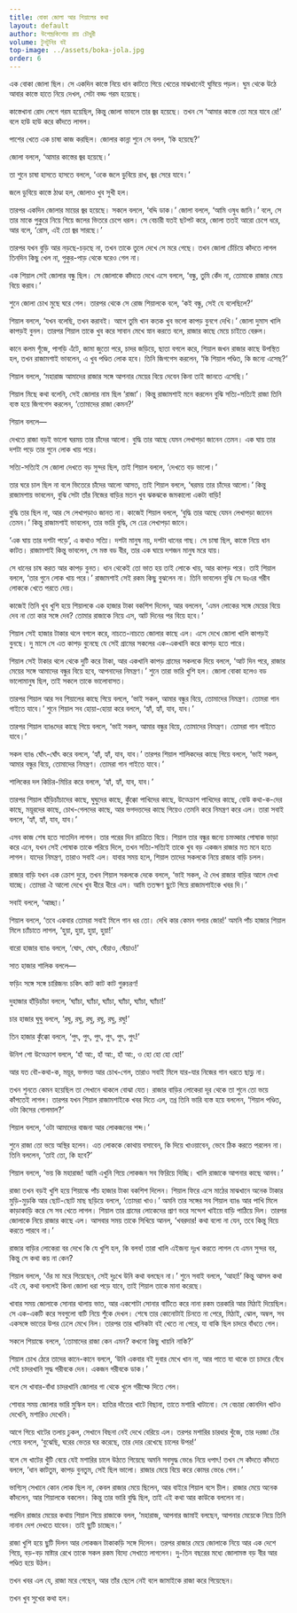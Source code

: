 ```yaml
---
title: বোকা জোলা আর শিয়ালের কথা
layout: default
author: উপেন্দ্রকিশোর রায় চৌধুরী
volume: টুনটুনির বই
top-image: ../assets/boka-jola.jpg
order: 6
---
```

এক বোকা জোলা ছিল। সে একদিন কাস্তে নিয়ে ধান কাটতে গিয়ে খেতের মাঝখানেই ঘুমিয়ে পড়ল। ঘুম থেকে উঠে আবার কাস্তে হাতে নিয়ে দেখল, সেটা বড্ড গরম হয়েছে।

কাস্তেখানা রোদ লেগে গরম হয়েছিল, কিন্তু জোলা ভাবলে তার জ্বর হয়েছে। তখন সে ‘আমার কাস্তে তো মরে যাবে রে!’ বলে হাউ হাউ করে কাঁদতে লাগল।

পাশের খেতে এক চাষা কাজ করছিল। জোলার কান্না শুনে সে বলল, ‘কি হয়েছে?’

জোলা বললে, ‘আমার কাস্তের জ্বর হয়েছে।’

তা শুনে চাষা হাসতে হাসতে বললে, ‘ওকে জলে ডুবিয়ে রাখ, জ্বর সেরে যাবে।’

জলে ডুবিয়ে কাস্তে ঠাণ্ডা হল, জোলাও খুব সুখী হল।

তারপর একদিন জোলার মায়ের জ্বর হয়েছে। সকলে বললে, ‘বদ্দি ডাক।’ জোলা বললে, ‘আমি ওষুধ জানি।’ বলে, সে তার মাকে পুকুরে নিয়ে গিয়ে জলের ভিতরে চেপে ধরল। সে বেচারী যতই ছটপট করে, জোলা ততই আরো চেপে ধরে, আর বলে, ‘রোস, এই তো জ্বর সারছে।’

তারপর যখন বুড়ি আর নড়ছে-চড়ছে না, তখন তাকে তুলে দেখে সে মরে গেছে। তখন জোলা চেঁচিয়ে কাঁদতে লাগল তিনদিন কিছু খেল না, পুকুর-পাড় থেকে ঘরেও গেল না।

এক শিয়াল সেই জোলার বন্ধু ছিল। সে জোলাকে কাঁদতে দেখে এসে বললে, ‘বন্ধু, তুমি কেঁদ না, তোমাকে রাজার মেয়ে বিয়ে করাব।’

শুনে জোলা চোখ মুছে ঘরে গেল। তারপর থেকে সে রোজ শিয়ালকে বলে, ‘কই বন্ধু, সেই যে বলেছিলে?’

শিয়াল বললে, ‘যখন বলেছি, তখন করাবই। আগে তুমি খান কতক খুব ভলো কাপড় বুনগে দেখি।’ জোলা দুমাস খালি কাপড়ই বুনল। তারপর শিয়াল তাকে খুব করে সাবান মেখে স্নান করতে বলে, রাজার কাছে মেয়ে চাইতে বেরুল।

কানে কলম গূঁজে, পাগড়ি এঁটে, জামা জুতো পরে, চাদর জড়িয়ে, ছাতা বগলে করে, শিয়াল জখন রাজার কাছে উপস্থিত হল, তখন রাজামশাই ভাবলেন, এ খুব পণ্ডিত লোক হবে। তিনি জিগগেস করলেন, ‘কি শিয়াল পণ্ডিত, কি জন্যে এসেছ?’

শিয়াল বললে, ‘মহারাজ আমাদের রাজার সঙ্গে আপনার মেয়ের বিয়ে দেবেন কিনা তাই জানতে এসেছি।’

শিয়াল মিছে কথা বলেনি, সেই জোলার নাম ছিল ‘রাজা’। কিন্তু রাজামশাই মনে করলেন বুঝি সত্যি-সত্যিই রাজা তিনি ব্যস্ত হয়ে জিগগেস করলেন, ‘তোমাদের রাজা কেমন?’

শিয়াল বললে—

দেখতে রাজা বড়ই ভালো ঘরময় তার চাঁদের আলো। বুদ্ধি তার আছে যেমন লেখাপড়া জানেন তেমন। এক ঘায় তার দশটা পড়ে তার গুনে লোক খায় পরে।

সত্যি-সত্যিই সে জোলা দেখতে বড় সুন্দর ছিল, তাই শিয়াল বললে, ‘দেখতে বড় ভালো।’

তার ঘরে চাল ছিল না বলে ভিতেরে চাঁদের আলো আসত, তাই শিয়াল বললে, ‘ঘরময় তার চাঁদের আলো।’ কিন্তু রাজামশায় ভাবলেন, বুঝি সেটা তাঁর নিজের বাড়ির মতন খুব ঝকঝকে জমকালো একটা বাড়ি!

বুদ্ধি তার ছিল না, আর সে লেখাপড়াও জানত না। কাজেই শিয়াল বললে, ‘বুদ্ধি তার আছে যেমন লেখাপড়া জানেন তেমন।’ কিন্তু রাজামশাই ভাবলেন, তার ভারি বুদ্ধি, সে ঢের লেখাপড়া জানে।

‘এক ঘায় তার দশটা পড়ে’, এ কথাও সত্যি। দশটা মানুষ নয়, দশটা ধানের গাছ। সে চাষা ছিল, কাস্তে নিয়ে ধান কাটত। রাজামশাই কিন্তু ভাবলেন, সে মস্ত বড বীর, তার এক ঘায়ে দশজন মানুষ মরে যায়।

সে ধানের চাষ করত আর কাপড় বুনত। ধান থেকেই তো ভাত হয় তাই লোকে খায়, আর কাপড় পরে। তাই শিয়াল বললে, ‘তার গুনে লোক খায় পরে।’ রাজামশাই সেই রকম কিছু বুঝলেন না। তিনি ভাবলেন বুঝি সে ডঃএর গরীব লোককে খেতে পরতে দেয়।

কাজেই তিনি খুব খুশি হয়ে শিয়ালকে এক হাজার টাকা বকশিশ দিলেন, আর বললেন, ‘এমন লোকের সঙ্গে মেয়ের বিয়ে দেব না তো কার সঙ্গে দেব? তোমার রাজাকে নিয়ে এস, আট দিনের পর বিয়ে হবে।’

শিয়াল সেই হাজার টাকার থলে বগলে করে, নাচতে-নাচতে জোলার কাছে এল। এসে দেখে জোলা খালি কাপড়ই বুনছে। দু মাসে সে এত কাপড় বুনেছে যে সেই গ্রামের সকলের এক-একখানি করে কাপড় হতে পারে।

শিয়াল সেই টাকার থলে থেকে দুটি করে টাকা, আর একখানি কাপড় গ্রামের সকলকে দিয়ে বললে, ‘আট দিন পরে, রাজার মেয়ের সঙ্গে আমাদের বন্ধুর বিয়ে হবে, আপনাদের নিমন্ত্রণ।’ শুনে তারা ভারি খুশি হল। জোলা বোকা হলেও বড ভালোমানুষ ছিল, তাই সকলে তাকে ভালোবাসত।

তারপর শিয়াল আর সব শিয়ালের কাছে গিয়ে বললে, ‘ভাই সকল, আমার বন্ধুর বিয়ে, তোমাদের নিমন্ত্রণ। তোমরা গান গাইতে যাবে।’ শুনে শিয়াল সব হোয়া-হোয়া করে বললে, ‘হ্যাঁ, হ্যাঁ, যাব, যাব।’

তারপর শিয়াল ব্যাঙদের কাছে গিয়ে বললে, ‘ভাই সকল, আমার বন্ধুর বিয়ে, তোমাদের নিমন্ত্রণ। তোমরা গান গাইতে যাবে।’

সকল ব্যাঙ ঘোঁৎ-ঘোঁৎ করে বললে, ‘হ্যাঁ, হ্যাঁ, যাব, যাব।’ তারপর শিয়াল শালিকদের কাছে গিয়ে বললে, ‘ভাই সকল, আমার বন্ধুর বিয়ে, তোমাদের নিমন্ত্রণ। তোমরা গান গাইতে যাবে।’

শালিকের দল কিচির-মিচির করে বললে, ‘হ্যাঁ, হ্যাঁ, যাব, যাব।’

তারপর শিয়াল হাঁড়িচাঁচাদের কাছে, ঘুঘুদের কাছে, কুঁক্কো পাখিদের কাছে, উত্ক্রোশ পাখিদের কাছে, বোউ কথা-ক-দের কাছে, ময়ূরদের কাছে, চোখ-গেলদের কাছে, আর ভগদত্তদের কাছে গিয়েও তেমনি করে নিমন্ত্রণ করে এল। তারা সবাই বললে, ‘হ্যাঁ, হ্যাঁ, যাব, যাব।’

এসব কাজ শেষ হতে সাতদিন লাগল। তার পরের দিন রাত্রিতে বিয়ে। শিয়াল তার বন্ধুর জন্যে চমত্কার পোষাক ভাড়া করে এনে, যখন সেই পোষাক তাকে পরিয়ে দিলে, তখন সত্যি-সত্যিই তাকে খুব বড় একজন রাজার মত মনে হতে লাগল। যাদের নিমন্ত্রণ, তারাও সবাই এল। যাবার সময় হলে, শিয়াল তাদের সকলকে নিয়ে রাজার বাড়ি চলল।

রাজার বাড়ি যখন এক ক্রোশ দুরে, তখন শিয়াল সকলকে দেকে বললে, ‘ভাই সকল, ঐ দেখ রাজার বাড়ির আলে দেখা যাচ্ছে। তোমরা ঐ আলো দেখে খুব ধীরে ধীরে এস। আমি ততক্ষণ ছুটে গিয়ে রাজামশাইকে খবর দি।’

সবাই বললে, ‘আচ্ছা।’

শিয়াল বললে, ‘তবে একবার তোমরা সবাই মিলে গান ধর তো। দেখি কার কেমন গলার জোর!’ অমনি পাঁচ হাজার শিয়াল মিলে চ্যাঁচাতে লাগল, ‘হুয়া, হুয়া, হুয়া, হুয়া!’

বারো হাজার ব্যাঙ বললে, ‘ঘোৎ, ঘোৎ, ঘেঁয়াও, ঘেঁয়াও!’

সাত হাজার শালিক বললে—

ফড়িং সঙ্গে সঙ্গে চারিজনং চকিৎ কাট কাট কাট গুরুচরণ!

দুহাজার হাঁড়িচাঁচা বললে, ‘ঘ্যাঁচা, ঘ্যাঁচা, ঘ্যাঁচা, ঘ্যাঁচা, ঘ্যাঁচা, ঘ্যাঁচা!’

চার হাজার ঘুঘু বললে, ‘রঘু, রঘু, রঘু, রঘু, রঘু, রঘু!’

তিন হাজার কুঁক্কো বললে, ‘পুৎ, পুৎ, পুৎ, পুৎ, পুৎ, পুৎ!’

উনিশ শো উত্ক্রোশ বললে, ‘হাঁ আ:, হাঁ আ:, হাঁ আ:, ও হো হো হো হো!’

আর যত বৌ-কথা-ক, ময়ূর, ভগদত্ত আর চোখ-গেল, তারাও সবাই মিলে যার-যার নিজের গান ধরতে ছাড়্ল না।

তখন শুনতে কেমন হয়েছিল তা সেখানে থাকলে বোঝা যেত। রাজার বাড়ির লোকেরা দূর থেকে তা শুনে তো ভয়ে কাঁপতেই লাগল। তারপর যখন শিয়াল রাজামশাইকে খবর দিতে এল, তখ্ন তিনি ভারি ব্যস্ত হয়ে বললেন, ‘শিয়াল পণ্ডিত, ওটা কিসের গোলমাল?’

শিয়াল বললে, ‘ওটা আমাদের বাজনা আর লোকজনের শব্দ।’

শুনে রাজা তো ভয়ে অস্থির হলেন। এত লোককে কোথায় বসাবেন, কি দিয়ে খাওয়াবেন, ভেবে ঠিক করতে পরলেন না। তিনি বললেন, ‘তাই তো, কি হবে?’

শিয়াল বললে, ‘ভয় কি মহারাজ! আমি এখুনি গিয়ে লোকজন সব ফিরিয়ে দিচ্ছি। খালি রাজাকে আপনার কাছে আনব।’

রাজা তখন বড়ই খুশি হয়ে শিয়াল্কে পাঁচ হাজার টাকা বকশিশ দিলেন। শিয়াল ফিরে এসে মাঠের মাঝখানে অনেক টাকার মুড়ি-মুড়কি আর ছোট-ছোট মাছ ছড়িয়ে বললে, ‘তোমরা খাও।’ অমনি তার সঙ্গের সব শিয়াল ব্যাঙ আর পাখি মিলে কাড়াকাড়ি করে সে সব খেতে লাগল। শিয়াল তার গ্রামের লোকেদের প্রাণ ভরে সন্দেশ খাইয়ে বাড়ি পাঠিয়ে দিল। তারপর জোলাকে নিয়ে রাজার কাছে এল। আসবার সময় তাকে সিখিয়ে আনল, ‘খবরদার! কথা বলো না যেন, তবে কিন্তু বিয়ে করতে পারবে না।’

রাজার বাড়ির লোকেরা বর দেখে কি যে খুশি হল, কি বলব! তারা খালি এইজন্য দূঃখ করতে লাগল যে এমন সুন্দর বর, কিন্তু সে কথা কয় না কেন?

শিয়াল বললে, ‘ওঁর মা মরে গিয়েছেন, সেই দুঃখে উনি কথা বলছেন না।’ শুনে সবাই বললে, ‘আহা!’ কিন্তু আসল কথা এই যে, কথা বললেই কিনা জোলা ধরা পড়ে যাবে, তাই শিয়াল তাকে মানা করেছে।

খাবার সময় জোলাকে সোনার থালায় ভাত, আর একশোটা সোনার বাটিতে করে নানা রকম তরকারি আর মিঠাই দিয়েছিল। সে এক-একটি করে সবগুলো বাটি নিয়ে শুঁকে দেখল। শেষে তার কোনোটাই চিনতে না পেরে, মিঠাই, ঝোল, অম্বল, সব একসঙ্গে ভাতের উপর ঢেলে মেখে নিল। তারপর তার খানিকটা বই খেতে না পেরে, যা বাকি ছিল চাদরে বাঁধতে গেল।

সকলে শিয়াল্কে বললে, ‘তোমাদের রাজা কেন এমন? কখনো কিছু খায়নি নাকি?’

শিয়াল চোখ ঠেরে তাদের কানে-কানে বললে, ‘উনি একবার বই দুবার মেখে খান না, আর পাতে যা থাকে তা চাদরে বেঁধে সেই চাদরখানি সুদ্ধ গরীবকে দেন। একজন গরীবকে ডাক।’

বলে সে খাবার-বাঁধা চাদরখানি জোলার গা থেকে খুলে গরীব্কে দিতে গেল।

শোবার সময় জোলার ভারি মুস্কিল হল। হাতির দাঁতের খাটে বিছানা, তাতে মশারি খাটানো। সে বেচারা কোনদিন খাটও দেখেনি, মশারিও দেখেনি।

আগে গিয়ে খাটের তলায় ঢুকল, সেখানে বিছনা নেই দেখে বেরিয়ে এল। তরপর মশারির চারধার খুঁজে, তার দরজা টের পেয়ে বললে, ‘বুঝেছি, ঘরের ভেতর ঘর করেছে, তার দোর রেখেছে চালের উপর!’

বলে সে খাটের খুঁটি বেয়ে যেই মশারির চালে উঠতে গিয়েছে অমনি সবসুদ্ধ ভেঙে নিয়ে ধপাৎ! তখন সে কাঁদতে কাঁদতে বললে, ‘ধান কাটতুম, কাপড় বুনতুম, সেই ছিল ভালো। রাজার মেয়ে বিয়ে করে কোমর ভেঙে গেল।’

ভাগ্যিস্ সেখানে কোন লোক ছিল না, কেবল রাজার মেয়ে ছিলেন, আর বাইরে শিয়াল বসে চীল। রাজার মেয়ে অনেক কাঁদলেন, আর শিয়ালকে বকলেন। কিন্তু তার ভারি বুদ্ধি ছিল, তাই এই কথা আর কাউকে বললেন না।

পরদিন রাজার মেয়ের কথায় শিয়াল গিয়ে রাজাকে বলল, ‘মহারাজ, আপনার জামাই বলছেন, আপনার মেয়েকে নিয়ে তিনি নানান দেশ দেখতে যাবেন। তাই ছুটি চাচ্ছেন।’

রাজা খুশি হয়ে ছুটি দিলন আর লোকজন টাকাকড়ি সঙ্গে দিলেন। তরপর রাজার মেয়ে জোলাকে নিয়ে আর এক দেশে গিয়ে, বড়-বড় মাষ্টার রেখে তাকে সকল রকম বিদ্যে সেখাতে লাগলেন। দু-তিন বছরের মধ্যে জোলামস্ত বড় বীর আর পণ্ডিত হয়ে উঠল।

তখন খবর এল যে, রাজা মরে গেছেন, আর তাঁর ছেলে নেই বলে জামাইকে রাজা করে গিয়েছেন।

তখন খুব সুখের কথা হল।
